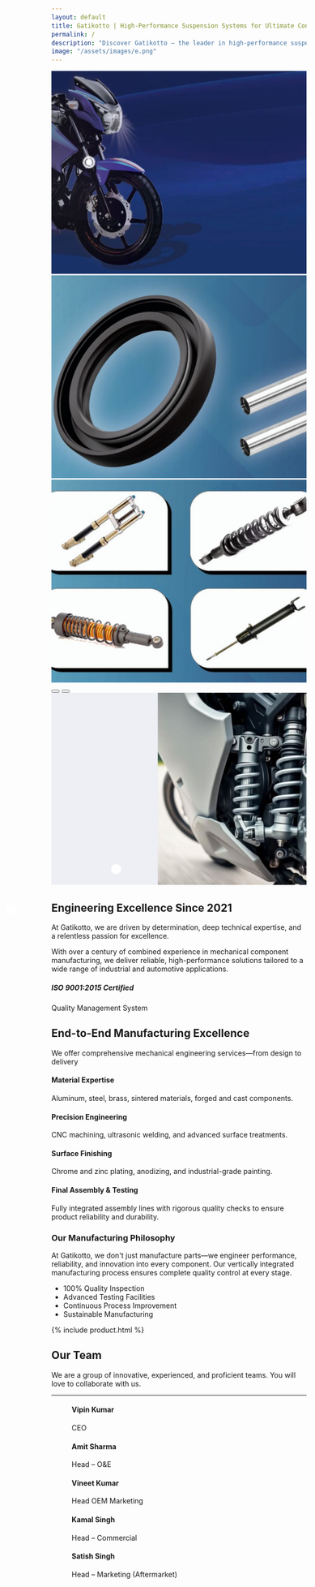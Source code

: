```yaml
---
layout: default
title: Gatikotto | High-Performance Suspension Systems for Ultimate Control
permalink: /
description: "Discover Gatikotto – the leader in high-performance suspension systems designed for unmatched control, precision handling, and next-level driving performance"
image: "/assets/images/e.png"
---
```


<!-- banner part  -->
 <style>
    .carousel-item img {      height: 400px;      object-fit: cover;    }
    .click-point {
      position: absolute;
      width: 20px;
      height: 20px;
      background: white;
      border-radius: 50%;
      cursor: pointer;
      opacity: 1.5;
    }
    .point1 { top: 46%; left: 14.5%; }
    .point2 { top: 44%; left: 36%; }
  
    .click-point:hover .popup-image {      display: block;    }
  .popup-image {
  display: none;
  position: absolute;
  top: 20px;
  left: 30px;
  width: 250px;       
  border: 2px solid #ccc;
  border-radius: 10px;
  background-color: rgba(255, 255, 255, 0.95); 
  box-shadow: 0 0 10px rgba(0,0,0,0.2);
}


  </style>



 <div id="bannerCarousel" class="carousel slide" data-bs-ride="carousel" data-bs-interval="3000">
  <div class="carousel-inner">
    <div class="carousel-item active">
        <!-- <img src="/assets/images/banner1.jpg" > -->
     <div class="image-container">
    <img src="/assets/images/banner1.jpg" class="d-block w-100 h-50" alt="Banner 1">
    <div class="click-point point1"><div class="popup-image"><img src="/assets/images/pop-up1.png" alt="Hover Image 1" style="width: 100%; height: auto;"> </div></div>
    <div class="click-point point2"><div class="popup-image"> <img src="/assets/images/pop-up2.png" alt="Hover Image 2" style="width: 100%; height: auto;"></div> </div>
  </div>
      </div>
      <div class="carousel-item">
        <img src="/assets/images/banner2.jpg" class="d-block w-100 h-50" alt="Banner 2">
      </div>
      <div class="carousel-item">
        <img src="/assets/images/banner3.jpg" class="d-block w-100 h-50" alt="Banner 3">
      </div>
    </div>
    <!-- Optional controls -->
    <button class="carousel-control-prev" type="button" data-bs-target="#bannerCarousel" data-bs-slide="prev">
      <span class="carousel-control-prev-icon"></span>
    </button>
    <button class="carousel-control-next" type="button" data-bs-target="#bannerCarousel" data-bs-slide="next">
      <span class="carousel-control-next-icon"></span>
    </button>
  </div>

<!-- banner part close -->
<!-- About Section -->
<section class="py-5">
        <div class="container py-5">
            <div class="row align-items-center">
                <div class="col-lg-5 mb-4 mb-lg-0">
                    <img src="/assets/images/gatik1.jpg" 
                         alt="Precision Engineering" class="img-fluid rounded shadow">
                </div>
                <div class="col-lg-7">
                    <h2 class="fw-bold mb-4">Engineering Excellence Since 2021</h2>
                    <p class="lead">At Gatikotto, we are driven by determination, deep technical expertise, and a relentless passion for excellence.</p>
                    <p>With over a century of combined experience in mechanical component manufacturing, we deliver reliable, high-performance solutions tailored to a wide range of industrial and automotive applications.</p>
                    <div class="d-flex align-items-center mt-4">
                        <div class="bg-primary bg-opacity-10 p-3 rounded me-3"><i class="bi bi-award-fill text-primary fs-2"></i></div>
                        <div>
                            <h5 class="mb-0">ISO 9001:2015 Certified</h5>
                            <p class="text-muted mb-0">Quality Management System</p>
                        </div>
                    </div>
                </div>
            </div>
        </div>
    </section>
<!-- Manufacturing Process -->
<section class="py-5 bg-light">
        <div class="container py-5">
            <div class="text-center mb-5">
                <h2 class="fw-bold">End-to-End Manufacturing Excellence</h2>
                <p class="lead">We offer comprehensive mechanical engineering services—from design to delivery</p>
            </div>
            <div class="row">
                <div class="col-lg-6 ">
                    <div class="process-step ">
                        <h4>Material Expertise</h4>
                        <p>Aluminum, steel, brass, sintered materials, forged and cast components.</p>
                    </div>
                    <div class="process-step">
                        <h4>Precision Engineering</h4>
                        <p>CNC machining, ultrasonic welding, and advanced surface treatments.</p>
                    </div>
                    <div class="process-step">
                        <h4>Surface Finishing</h4>
                        <p>Chrome and zinc plating, anodizing, and industrial-grade painting.</p>
                    </div>
                    <div class="process-step">
                        <h4>Final Assembly & Testing</h4>
                        <p>Fully integrated assembly lines with rigorous quality checks to ensure product reliability and durability.</p>
                    </div>
                </div>
                <div class="col-lg-6">
                    <div class="card border-0 shadow-lg h-100">
                        <div class="card-body p-4">
                            <h3 class="card-title text-center mb-4">Our Manufacturing Philosophy</h3>
                            <div class="text-center mb-4">
                                <i class="bi bi-gear-fill text-primary fs-1"></i>
                            </div>
                            <p class="card-text">At Gatikotto, we don't just manufacture parts—we engineer performance, reliability, and innovation into every component. Our vertically integrated manufacturing process ensures complete quality control at every stage.</p>
                            <ul class="list-group list-group-flush">
                                <li class="list-group-item bg-transparent"><i class="bi bi-check-circle-fill text-success me-2"></i> 100% Quality Inspection</li>
                                <li class="list-group-item bg-transparent"><i class="bi bi-check-circle-fill text-success me-2"></i> Advanced Testing Facilities</li>
                                <li class="list-group-item bg-transparent"><i class="bi bi-check-circle-fill text-success me-2"></i> Continuous Process Improvement</li>
                                <li class="list-group-item bg-transparent"><i class="bi bi-check-circle-fill text-success me-2"></i> Sustainable Manufacturing</li>
                            </ul>
                        </div>
                    </div>
                </div>
            </div>
        </div>
    </section>


<!-- product  -->
{% include product.html %}
<!-- our team -->
<!-- Team 1 - Bootstrap Brain Component -->
<section class="bg-light py-3 py-md-5 py-xl-8">
  <div class="container">
    <div class="row justify-content-md-center">
      <div class="col-12 col-md-10 col-lg-8 col-xl-7 col-xxl-6">
        <h2 class="mb-4 display-5 text-center">Our Team</h2>
        <p class="text-secondary mb-5 text-center lead fs-4">We are a group of innovative, experienced, and proficient teams. You will love to collaborate with us.</p>
        <hr class="w-50 mx-auto mb-5 mb-xl-9 border-dark-subtle">
      </div>
    </div>
  </div>

  <div class="container overflow-hidden">
    <div class="row gy-4 gy-lg-0 gx-xxl-5">
      <div class="col-12 col-md-6 col-lg-4 p-4">
        <div class="card border-0 border-bottom border-primary shadow-sm overflow-hidden">
          <div class="card-body p-0">
            <figure class="m-0 p-0">
              <!-- <img class="img-fluid" loading="lazy" src="/assets/images/team-img-5.webp" alt="Flora Nyra"> -->
              <figcaption class="m-0 p-4"> <h4 class="mb-1">Vipin Kumar</h4> <p class="text-secondary mb-0">CEO</p></figcaption>
            </figure>
          </div>
        </div>
      </div>
      <div class="col-12 col-md-6 col-lg-4 p-4">
        <div class="card border-0 border-bottom border-primary shadow-sm overflow-hidden">
          <div class="card-body p-0">
            <figure class="m-0 p-0">
              <!-- <img class="img-fluid" loading="lazy" src="/assets/images/team-img-5.webp" alt="Evander Mac"> -->
              <figcaption class="m-0 p-4"><h4 class="mb-1">Amit Sharma </h4> <p class="text-secondary mb-0">Head – O&E</p></figcaption>
            </figure>
          </div>
        </div>
      </div>
      <div class="col-12 col-md-6 col-lg-4 p-4">
        <div class="card border-0 border-bottom border-primary shadow-sm overflow-hidden">
          <div class="card-body p-0">
            <figure class="m-0 p-0">
              <!-- <img class="img-fluid" loading="lazy" src="/assets/images/team-img-5.webp" alt="Taytum Elia"> -->
              <figcaption class="m-0 p-4"> <h4 class="mb-1">Vineet Kumar</h4> <p class="text-secondary mb-0">Head OEM Marketing</p> </figcaption>
            </figure>
          </div>
        </div>
      </div>
      <div class="col-12 col-md-6 col-lg-4 p-4">
        <div class="card border-0 border-bottom border-primary shadow-sm overflow-hidden">
          <div class="card-body p-0">
            <figure class="m-0 p-0">
              <!-- <img class="img-fluid" loading="lazy" src="/assets/images/team-img-5.webp" alt="Wylder Elio"> -->
              <figcaption class="m-0 p-4"><h4 class="mb-1">Kamal Singh</h4><p class="text-secondary mb-0">Head – Commercial</p> </figcaption>
            </figure>
          </div>
        </div>
      </div>
      <div class="col-12 col-md-6 col-lg-4 p-4">
        <div class="card border-0 border-bottom border-primary shadow-sm overflow-hidden">
          <div class="card-body p-0">
            <figure class="m-0 p-0">
              <!-- <img class="img-fluid" loading="lazy" src="/assets/images/team-img-5.webp" alt="Wylder Elio"> -->
              <figcaption class="m-0 p-4">
                <h4 class="mb-1">Satish Singh</h4>
                <p class="text-secondary mb-0">Head – Marketing (Aftermarket)</p>
              </figcaption>
            </figure>
          </div>
        </div>
      </div>
    </div>
  </div>
</section>
<!-- 
<img src="/assets/images/team.jpg" alt="Gatikotto Products" class="img-fluid w-100 d-block" style="height: 600px; object-fit: cover;"> -->
















